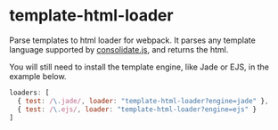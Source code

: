 template-html-loader
====================

Parse templates to html loader for webpack. It parses any template language supported by [consolidate.js](https://github.com/visionmedia/consolidate.js), and returns the html.

You will still need to install the template engine, like Jade or EJS, in the example below.

````js
loaders: [
  { test: /\.jade/, loader: "template-html-loader?engine=jade" },
  { test: /\.ejs/, loader: "template-html-loader?engine=ejs" }
]
````
